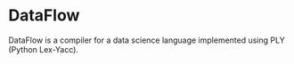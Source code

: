 # DataFlow
DataFlow is a compiler for a data science language implemented using PLY (Python Lex-Yacc).
